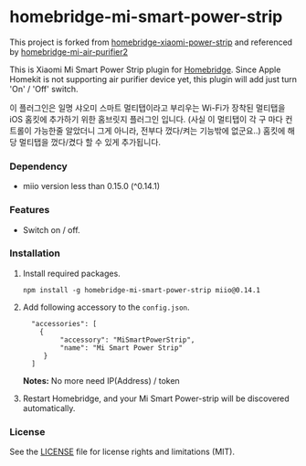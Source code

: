 # homebridge-mi-smart-power-strip

This project is forked from [homebridge-xiaomi-power-strip](https://github.com/mininny/homebridge-xiaomi-power-strip) and referenced by [homebridge-mi-air-purifier2](https://www.npmjs.com/package/homebridge-mi-air-purifier2)


This is Xiaomi Mi Smart Power Strip plugin for [Homebridge](https://github.com/nfarina/homebridge). Since Apple Homekit is not supporting air purifier device yet, this plugin will add just turn 'On' / 'Off' switch.

이 플러그인은 일명 샤오미 스마트 멀티탭이라고 부리우는 Wi-Fi가 장착된 멀티탭을 iOS 홈킷에 추가하기 위한 홈브릿지 플러그인 입니다. (사실 이 멀티탭이 각 구 마다 컨트롤이 가능한줄 알았더니 그게 아니라, 전부다 껐다/켜는 기능밖에 없군요..) 홈킷에 해당 멀티탭을 껐다/켰다 할 수 있게 추가됩니다.
### Dependency

* miio version less than 0.15.0 (^0.14.1)

### Features

* Switch on / off.

### Installation

1. Install required packages.

   ```
   npm install -g homebridge-mi-smart-power-strip miio@0.14.1
   ```


2. Add following accessory to the `config.json`.

   ```
     "accessories": [
       {
            "accessory": "MiSmartPowerStrip",
            "name": "Mi Smart Power Strip"
        }
     ]
   ```

   ​**Notes:** No more need IP(Address) / token


3. Restart Homebridge, and your Mi Smart Power-strip will be discovered automatically.



### License

See the [LICENSE](https://github.com/mininny/homebridge-xiaomi-power-strip/blob/master/LICENSE.md) file for license rights and limitations (MIT).
